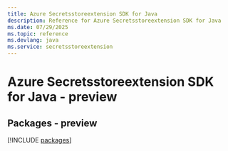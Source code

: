 ```yaml
---
title: Azure Secretsstoreextension SDK for Java
description: Reference for Azure Secretsstoreextension SDK for Java
ms.date: 07/29/2025
ms.topic: reference
ms.devlang: java
ms.service: secretsstoreextension
---
```

# Azure Secretsstoreextension SDK for Java - preview
## Packages - preview
[!INCLUDE [packages](secretsstoreextension-index.md)]